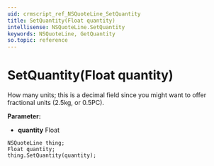 ```yaml
---
uid: crmscript_ref_NSQuoteLine_SetQuantity
title: SetQuantity(Float quantity)
intellisense: NSQuoteLine.SetQuantity
keywords: NSQuoteLine, GetQuantity
so.topic: reference
---
```


# SetQuantity(Float quantity)

How many units; this is a decimal field since you might want to offer fractional units (2.5kg, or 0.5PC).

**Parameter:** 
 - **quantity** Float

```crmscript
NSQuoteLine thing;
Float quantity;
thing.SetQuantity(quantity);
```

